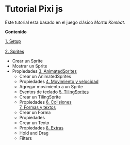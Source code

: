 # Tutorial Pixi js
Este tutorial esta basado en el juego clásico *Mortal Kombat*.

**Contenido**

[1. Setup](https://github.com/luisemonsalve/tutorial-pixijs/tree/1-Setup)<br><br>
[2. Sprites](https://github.com/luisemonsalve/tutorial-pixijs/tree/2-Sprites)<br>
- Crear un Sprite
- Mostrar un Sprite
- Propiedades
[3. AnimatedSprites](https://github.com/luisemonsalve/tutorial-pixijs/tree/3-AnimatedSprites)<br>
   - Crear un AnimatedSprites
   - Propiedades
[4. Movimiento y velocidad](https://github.com/luisemonsalve/tutorial-pixijs/tree/4-Movimiento)<br>
   - Agregar movimiento a un Sprite
   - Eventos de teclado
[5. TilingSprites](https://github.com/luisemonsalve/tutorial-pixijs/tree/5-TilingSprites)<br>
   - Crear un TilingSprite
   - Propiedades
[6. Colisiones](https://github.com/luisemonsalve/tutorial-pixijs/tree/6-Colisiones)<br>
[7. Formas y textos](https://github.com/luisemonsalve/tutorial-pixijs/tree/7-FormasTextos)<br>
   - Crear un Forma
   - Propiedades
   - Crear un Texto
   - Propiedades
[8. Extras](https://github.com/luisemonsalve/tutorial-pixijs/tree/Extras)<br>
   - Hold and Drag
   - Filters
